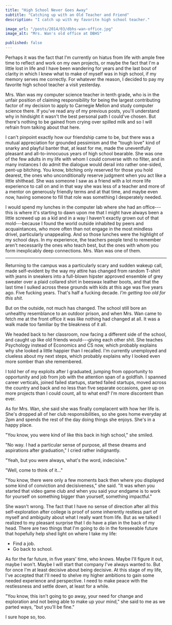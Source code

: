 ```yaml
---
title: "High School Never Goes Away"
subtitle: "Catching up with an Old Teacher and Friend"
description: "I catch up with my favorite high school teacher."

image_url: "/posts/2014/03/dbhs-wan-office.jpg"
image_alt: "Mrs. Wan's old office at DBHS"

published: false
---
```


Perhaps it was the fact that I'm currently on hiatus from life with ample free time to reflect and work on my own projects, or maybe the fact that I'm a little lost in life and I have been wandering for years and the last bout of clarity in which I knew what to make of myself was in high school, if my memory serves me correctly. For whatever the reason, I decided to pay my favorite high school teacher a visit yesterday.

Mrs. Wan was my computer science teacher in tenth grade, who is in the unfair position of claiming responsibility for being the largest contributing factor of my decision to apply to Carnegie Mellon and study computer science there. If you've read any of my previous posts, you'll understand why in hindsight it wasn't the best personal path I could've chosen. But there's nothing to be gained from crying over spilled milk and so I will refrain from talking about that here.

I can't pinpoint exactly how our friendship came to be, but there was a mutual appreciation for grounded pessimism and the "tough love" kind of snarky and playful banter that, at least for me, made the uneventfully pleasant and all-to-innocuous years of high school bearable. She was one of the few adults in my life with whom I could converse with no filter, and in many instances I do admit the dialogue would derail into rather one-sided, pent-up bitching. You know, bitching only reserved for those you hold dearest, the ones who unconditionally reserve judgment when you act like a little shithead. She was someone I saw as a friend with a lot more life experience to call on and in that way she was less of a teacher and more of a mentor on generously friendly terms and at that time, and maybe even now, having someone to fill that role was something I desperately needed.

I would spend my lunches in the computer lab where she had an office---this is where it's starting to dawn upon me that I might have always been a little screwed up as a kid and in a way I haven't exactly grown out of that mold---because I found the world outside inhabited by peers and acquaintances, who more often than not engage in the most mindless drivel, particularly unappealing. And so those lunches were the highlight of my school days. In my experience, the teachers people tend to remember aren't necessarily the ones who teach best, but the ones with whom you form inexplicably deep connections. Mrs. Wan was one of them.

- - -

Returning to the campus was a particularly scary and sudden wakeup call, made self-evident by the way my attire has changed from random T-shirt with jeans in sneakers into a full-blown hipster approved ensemble of grey sweater over a plaid collared shirt in beeswax leather boots, and that the last time I sulked across these grounds with kids at this age was five years ago. Five fucking years. That's half a fucking decade. *I'm getting too old for this shit.*

But on the outside, not much has changed. The school still bore an unhealthy resemblance to an outdoor prison, and when Mrs. Wan came to fetch me at the front office it was like nothing had changed at all. It was a walk made too familiar by the bleakness of it all.

We headed back to her classroom, now facing a different side of the school, and caught up like old friends would---giving each other shit. She teaches Psychology instead of Economics and CS now, which probably explains why she looked a little happier than I recalled. I'm currently unemployed and clueless about my next steps, which probably explains why I looked even more somber than she remembered.

I told her of my exploits after I graduated, jumping from opportunity to opportunity and job from job with the attention span of a goldfish. I spanned career verticals, joined failed startups, started failed startups, moved across the country and back and no less than five separate occasions, gave up on more projects than I could count, all to what end? I'm more discontent than ever.

As for Mrs. Wan, she said she was finally complacent with how her life is. She's dropped all of her club responsibilities, so she goes home everyday at 2pm and spends the rest of the day doing things she enjoys. She's in a happy place.

"You know, you were kind of like this back in high school," she smiled.

"No way. I had a particular sense of purpose, all these dreams and aspirations after graduation," I cried rather indignantly.

"Yeah, but you were always, what's the word, indecisive."

"Well, come to think of it..."

"You know, there were only a few moments back then where you displayed some kind of conviction and decisiveness," she said. "It was when you started that video game club and when you said your endgame is to work for yourself on something bigger than yourself, something impactful."

She wasn't wrong. The fact that I have no sense of direction after all this self-exploration after college is proof of some inherently restless part of myself and ambiguity about what I really want from life. But as we talked I realized to my pleasant surprise that I do have a plan in the back of my head. There are two things that I'm going to do in the foreseeable future that hopefully help shed light on where I take my life:

* Find a job.
* Go back to school.

As for the far future, in five years' time, who knows. Maybe I'll figure it out, maybe I won't. Maybe I will start that company I've always wanted to. But for once I'm at least decisive about being decisive. At this stage of my life, I've accepted that I'll need to shelve my higher ambitions to gain some needed experience and perspective. I need to make peace with the restlessness and settle down, at least for a while.

"You know, this isn't going to go away, your need for change and exploration and not being able to make up your mind," she said to me as we parted ways, "but you'll be fine."

I sure hope so, too.
